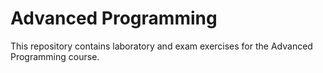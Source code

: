 # Advanced Programming
This repository contains laboratory and exam exercises for the Advanced Programming course.
